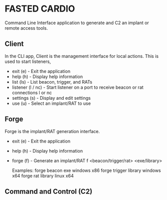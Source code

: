 # FASTED CARDIO
Command Line Interface application to generate and C2 an implant or remote access tools.

## Client
In the CLI app, Client is the management interface for local actions.  This is used to start listeners, 
- exit (e) - Exit the application
- help (h) - Display help information
- list (ls) - List beacon, trigger, and RATs
- listener (l / nc) - Start listener on a port to receive beacon or rat connections
    l <port> or nc <port>
- settings (s) - Display and edit settings
- use (u) - Select an implant/RAT to use

## Forge
Forge is the implant/RAT generation interface.
- exit (e) - Exit the application
- help (h) - Display help information
- forge (f) - Generate an implant/RAT
    f <beacon/trigger/rat> <exe/library> <os> <arch> <c2-ip> <c2-port>

    Examples:
    forge beacon exe windows x86
    forge trigger library windows x64
    forge rat library linux x64

## Command and Control (C2)